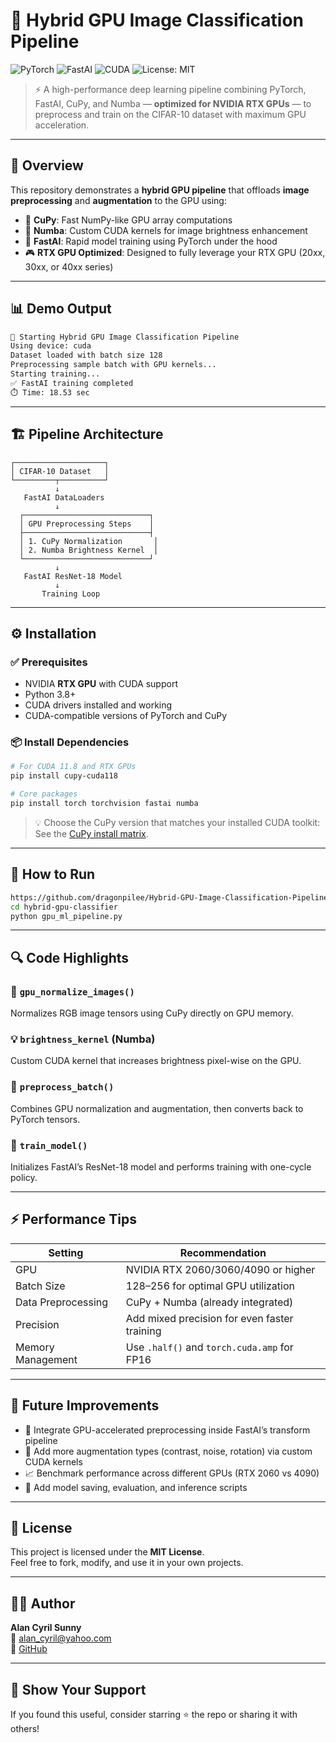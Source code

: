 
# 🚀 Hybrid GPU Image Classification Pipeline  
![PyTorch](https://img.shields.io/badge/PyTorch-EE4C2C?style=for-the-badge&logo=pytorch&logoColor=white)
![FastAI](https://img.shields.io/badge/FastAI-181717?style=for-the-badge&logo=fastapi&logoColor=white)
![CUDA](https://img.shields.io/badge/NVIDIA-CUDA-76B900?style=for-the-badge&logo=nvidia&logoColor=white)
![License: MIT](https://img.shields.io/badge/License-MIT-green.svg?style=for-the-badge)

> ⚡ A high-performance deep learning pipeline combining PyTorch, FastAI, CuPy, and Numba — **optimized for NVIDIA RTX GPUs** — to preprocess and train on the CIFAR-10 dataset with maximum GPU acceleration.

---

## 🧠 Overview

This repository demonstrates a **hybrid GPU pipeline** that offloads **image preprocessing** and **augmentation** to the GPU using:

- 🧮 **CuPy**: Fast NumPy-like GPU array computations  
- 🔬 **Numba**: Custom CUDA kernels for image brightness enhancement  
- 🐍 **FastAI**: Rapid model training using PyTorch under the hood  
- 🎮 **RTX GPU Optimized**: Designed to fully leverage your RTX GPU (20xx, 30xx, or 40xx series)

---

## 📊 Demo Output

```bash
🚀 Starting Hybrid GPU Image Classification Pipeline
Using device: cuda
Dataset loaded with batch size 128
Preprocessing sample batch with GPU kernels...
Starting training...
✅ FastAI training completed
⏱️ Time: 18.53 sec
```

---

## 🏗️ Pipeline Architecture

```
┌────────────────────┐
│ CIFAR-10 Dataset   │
└─────────┬──────────┘
          ↓
   FastAI DataLoaders
          ↓
  ┌────────────────────────────┐
  │ GPU Preprocessing Steps    │
  ├────────────────────────────┤
  │ 1. CuPy Normalization       │
  │ 2. Numba Brightness Kernel  │
  └────────────────────────────┘
          ↓
   FastAI ResNet-18 Model
          ↓
       Training Loop
```

---

## ⚙️ Installation

### ✅ Prerequisites

- NVIDIA **RTX GPU** with CUDA support  
- Python 3.8+  
- CUDA drivers installed and working  
- CUDA-compatible versions of PyTorch and CuPy

### 📦 Install Dependencies

```bash
# For CUDA 11.8 and RTX GPUs
pip install cupy-cuda118

# Core packages
pip install torch torchvision fastai numba
```

> 💡 Choose the CuPy version that matches your installed CUDA toolkit:  
> See the [CuPy install matrix](https://docs.cupy.dev/en/stable/install.html#using-pip).

---

## 🧪 How to Run

```bash
https://github.com/dragonpilee/Hybrid-GPU-Image-Classification-Pipeline.git
cd hybrid-gpu-classifier
python gpu_ml_pipeline.py
```

---

## 🔍 Code Highlights

### 🔧 `gpu_normalize_images()`

Normalizes RGB image tensors using CuPy directly on GPU memory.

### 💡 `brightness_kernel` (Numba)

Custom CUDA kernel that increases brightness pixel-wise on the GPU.

### 🧼 `preprocess_batch()`

Combines GPU normalization and augmentation, then converts back to PyTorch tensors.

### 🧠 `train_model()`

Initializes FastAI’s ResNet-18 model and performs training with one-cycle policy.

---

## ⚡ Performance Tips

| Setting                     | Recommendation                     |
|----------------------------|-------------------------------------|
| GPU                        | NVIDIA RTX 2060/3060/4090 or higher |
| Batch Size                 | 128–256 for optimal GPU utilization |
| Data Preprocessing         | CuPy + Numba (already integrated)   |
| Precision                  | Add mixed precision for even faster training |
| Memory Management          | Use `.half()` and `torch.cuda.amp` for FP16 |

---

## 🚀 Future Improvements

- 🔁 Integrate GPU-accelerated preprocessing inside FastAI’s transform pipeline  
- 🎨 Add more augmentation types (contrast, noise, rotation) via custom CUDA kernels  
- 📈 Benchmark performance across different GPUs (RTX 2060 vs 4090)  
- 💾 Add model saving, evaluation, and inference scripts  

---

## 📜 License

This project is licensed under the **MIT License**.  
Feel free to fork, modify, and use it in your own projects.

---

## 👨‍💻 Author

**Alan Cyril Sunny**  
📧 alan_cyril@yahoo.com  
🐙 [GitHub](https://github.com/dragonpilee)

---

## 🌟 Show Your Support

If you found this useful, consider starring ⭐ the repo or sharing it with others!
